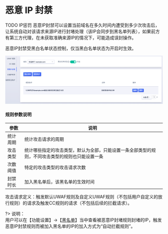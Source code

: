 # 恶意 IP 封禁

TODO IP惩罚
恶意IP封禁可以设置当前域名在多久时间内遭受到多少次攻击后，让系统自动对该请求来源IP进行封堵处理（该IP会同步到黑名单列表），如果前方有第三方代理，在未获取准确来源IP的情况下，可能造成误封操作。  

恶意IP封禁受黑白名单状态控制，仅当黑白名单状态为开启时生效。

![malicious_ip_img_1](/images/malicious_ip_img_1.png)

#### 规则参数说明

|参数|说明|
|-|-|
|统计周期|统计攻击请求的周期|
|攻击类型|统计哪些指定的攻击类型，默认为全部，只能设置一条全部类型的规则，不同攻击类型的规则也只能设置一条|
|次数阈值|特定的攻击类型的攻击请求次数|
|封禁时长|加入黑名单后，该黑名单的生效时间|

攻击请求定义：触发默认UWAF规则及自定义UWAF规则（不包括⽤户自定义的放行规则）的请求及触发CC规则的请求（不包括后续的拦截请求）。

?> 说明：  
⽤户可以在【功能设置】->【[黑名单](/uewaf/features/expand/Black_list)】当中查看被恶意IP封堵规则封堵的IP，触发恶意IP封禁规则而被加入黑名单的IP的加入方式为“自动拦截规则”。



